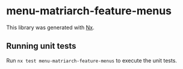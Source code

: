 # menu-matriarch-feature-menus

This library was generated with [Nx](https://nx.dev).

## Running unit tests

Run `nx test menu-matriarch-feature-menus` to execute the unit tests.
